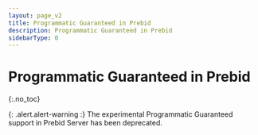 ```yaml
---
layout: page_v2
title: Programmatic Guaranteed in Prebid
description: Programmatic Guaranteed in Prebid
sidebarType: 0
---
```


# Programmatic Guaranteed in Prebid
{:.no_toc}

{: .alert.alert-warning :}
The experimental Programmatic Guaranteed support in Prebid Server has been deprecated.
